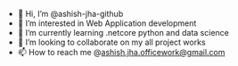- 👋 Hi, I’m @ashish-jha-github
- 👀 I’m interested in Web Application development
- 🌱 I’m currently learning .netcore python and data science
- 💞️ I’m looking to collaborate on my all project works
- 📫 How to reach me @ashish.jha.officework@gmail.com

<!---
ashish-jha-github/ashish-jha-github is a ✨ special ✨ repository because its `README.md` (this file) appears on your GitHub profile.
You can click the Preview link to take a look at your changes.
--->
